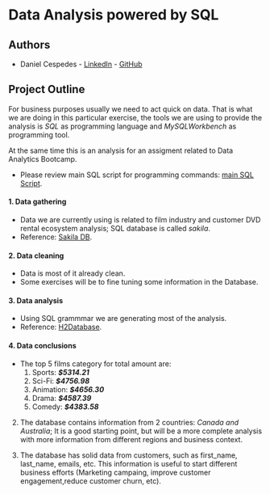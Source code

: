 # Data Analysis powered by SQL

## Authors 
* Daniel Cespedes - [LinkedIn](https://www.linkedin.com/in/selinzorob/) - [GitHub](https://github.com/danielczz)

## Project Outline

For business purposes usually we need to act quick on data. That is what we are doing in this particular exercise, the tools we are using to provide the analysis is _SQL_ as programming language and _MySQLWorkbench_ as programming tool. 

At the same time this is an analysis for an assigment related to Data Analytics Bootcamp. 

- Please review main SQL script for programming commands: 
[main SQL Script](https://github.com/danielczz/HW_9-Analyzing_data_with_SQL/blob/master/main_script_Analyzing_data_with_SQL.sql).


#### **1. Data gathering**
- Data we are currently using is related to film industry and customer DVD rental ecosystem analysis; SQL database is called _sakila_. 
- Reference: [Sakila DB](https://dev.mysql.com/doc/sakila/en/sakila-history.html). 

#### **2. Data cleaning**
- Data is most of it already clean. 
- Some exercises will be to fine tuning some information in the Database. 

#### **3. Data analysis** 
- Using SQL grammmar we are generating most of the analysis.
- Reference:    [H2Database](http://www.h2database.com/html/grammar.html).

#### **4. Data conclusions** 

+ The top 5 films category for total amount are: 
    1. Sports:      _**$5314.21**_
    2. Sci-Fi:      _**$4756.98**_      
    3. Animation:  _**$4656.30**_
    4. Drama:       _**$4587.39**_
    5. Comedy:      _**$4383.58**_

2. The database contains information from 2 countries: _Canada and Australia_; It is a good starting point, but will be a more complete analysis with more information from different regions and business context.

3. The database has solid data from customers, such as first_name, last_name, emails, etc. This information is useful to start different business efforts (Marketing campaing, improve customer engagement,reduce customer churn, etc). 
